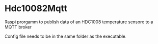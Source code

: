 # Hdc10082Mqtt
Raspi prorgamm to publish data of an HDC1008 temperature sensore to a MQTT broker

Config file needs to be in the same folder as the executable.
